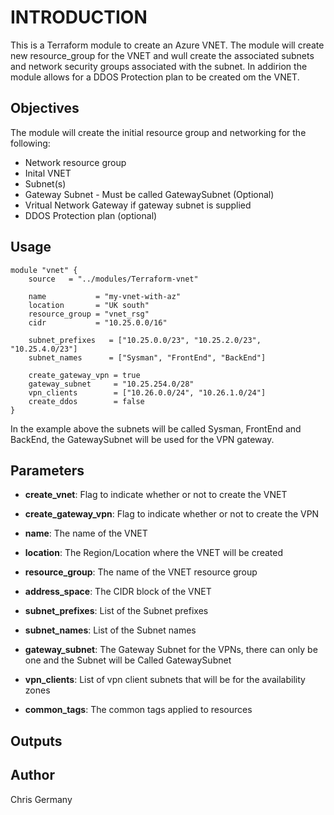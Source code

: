 # INTRODUCTION

This is a Terraform module to create an Azure VNET.  The module will create new resource_group for the VNET and wull create the associated subnets and network security groups associated with the subnet.  In addirion the module allows for a DDOS Protection plan to be created om the VNET.

## Objectives

The module will create the initial resource group and networking for the following:

* Network resource group
* Inital VNET
* Subnet(s)
* Gateway Subnet - Must be called GatewaySubnet (Optional)
* Vritual Network Gateway if gateway subnet is supplied
* DDOS Protection plan (optional)

## Usage

```hcl
module "vnet" {
    source   = "../modules/Terraform-vnet"

    name           = "my-vnet-with-az"
    location       = "UK south"
    resource_group = "vnet_rsg"
    cidr           = "10.25.0.0/16"

    subnet_prefixes   = ["10.25.0.0/23", "10.25.2.0/23", "10.25.4.0/23"]
    subnet_names      = ["Sysman", "FrontEnd", "BackEnd"]

    create_gateway_vpn = true
    gateway_subnet     = "10.25.254.0/28"
    vpn_clients        = ["10.26.0.0/24", "10.26.1.0/24"]
    create_ddos        = false
}
```
In the example above the subnets will be called Sysman, FrontEnd and BackEnd, the GatewaySubnet will be used for the VPN gateway. 

## Parameters

* **create_vnet**: Flag to indicate whether or not to create the VNET

* **create_gateway_vpn**: Flag to indicate whether or not to create the VPN

* **name**: The name of the VNET

* **location**: The Region/Location where the VNET will be created

* **resource_group**: The name of the VNET resource group

* **address_space**: The CIDR block of the VNET

* **subnet_prefixes**: List of the Subnet prefixes

* **subnet_names**: List of the Subnet names

* **gateway_subnet**: The Gateway Subnet for the VPNs, there can only be one and the Subnet will be Called GatewaySubnet

* **vpn_clients**: List of vpn client subnets that will be for the availability zones

* **common_tags**: The common tags applied to resources

## Outputs

## Author

Chris Germany

